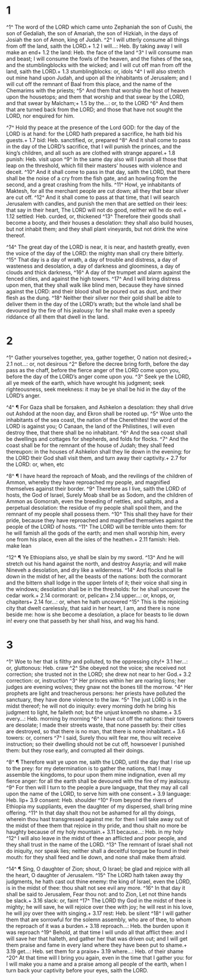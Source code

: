 # 1 
^1^ The word of the LORD which came unto Zephaniah the son of Cushi, the son of Gedaliah, the son of Amariah, the son of Hizkiah, in the days of Josiah the son of Amon, king of Judah. ^2^ I will utterly consume all things from off the land, saith the LORD.+ 1.2 I will…: Heb. By taking away I will make an end+ 1.2 the land: Heb. the face of the land ^3^ I will consume man and beast; I will consume the fowls of the heaven, and the fishes of the sea, and the stumblingblocks with the wicked; and I will cut off man from off the land, saith the LORD.+ 1.3 stumblingblocks: or, idols ^4^ I will also stretch out mine hand upon Judah, and upon all the inhabitants of Jerusalem; and I will cut off the remnant of Baal from this place, and the name of the Chemarims with the priests; ^5^ And them that worship the host of heaven upon the housetops; and them that worship and that swear by the LORD, and that swear by Malcham;+ 1.5 by the…: or, to the LORD ^6^ And them that are turned back from the LORD; and those that have not sought the LORD, nor enquired for him. 

^7^ Hold thy peace at the presence of the Lord GOD: for the day of the LORD is at hand: for the LORD hath prepared a sacrifice, he hath bid his guests.+ 1.7 bid: Heb. sanctified, or, prepared ^8^ And it shall come to pass in the day of the LORD’s sacrifice, that I will punish the princes, and the king’s children, and all such as are clothed with strange apparel.+ 1.8 punish: Heb. visit upon ^9^ In the same day also will I punish all those that leap on the threshold, which fill their masters’ houses with violence and deceit. ^10^ And it shall come to pass in that day, saith the LORD, that there shall be the noise of a cry from the fish gate, and an howling from the second, and a great crashing from the hills. ^11^ Howl, ye inhabitants of Maktesh, for all the merchant people are cut down; all they that bear silver are cut off. ^12^ And it shall come to pass at that time, that I will search Jerusalem with candles, and punish the men that are settled on their lees: that say in their heart, The LORD will not do good, neither will he do evil.+ 1.12 settled: Heb. curded, or, thickened ^13^ Therefore their goods shall become a booty, and their houses a desolation: they shall also build houses, but not inhabit them; and they shall plant vineyards, but not drink the wine thereof. 

^14^ The great day of the LORD is near, it is near, and hasteth greatly, even the voice of the day of the LORD: the mighty man shall cry there bitterly. ^15^ That day is a day of wrath, a day of trouble and distress, a day of wasteness and desolation, a day of darkness and gloominess, a day of clouds and thick darkness, ^16^ A day of the trumpet and alarm against the fenced cities, and against the high towers. ^17^ And I will bring distress upon men, that they shall walk like blind men, because they have sinned against the LORD: and their blood shall be poured out as dust, and their flesh as the dung. ^18^ Neither their silver nor their gold shall be able to deliver them in the day of the LORD’s wrath; but the whole land shall be devoured by the fire of his jealousy: for he shall make even a speedy riddance of all them that dwell in the land. 

# 2 
^1^ Gather yourselves together, yea, gather together, O nation not desired;+ 2.1 not…: or, not desirous ^2^ Before the decree bring forth, before the day pass as the chaff, before the fierce anger of the LORD come upon you, before the day of the LORD’s anger come upon you. ^3^ Seek ye the LORD, all ye meek of the earth, which have wrought his judgment; seek righteousness, seek meekness: it may be ye shall be hid in the day of the LORD’s anger. 

^4^ ¶ For Gaza shall be forsaken, and Ashkelon a desolation: they shall drive out Ashdod at the noon day, and Ekron shall be rooted up. ^5^ Woe unto the inhabitants of the sea coast, the nation of the Cherethites! the word of the LORD is against you; O Canaan, the land of the Philistines, I will even destroy thee, that there shall be no inhabitant. ^6^ And the sea coast shall be dwellings and cottages for shepherds, and folds for flocks. ^7^ And the coast shall be for the remnant of the house of Judah; they shall feed thereupon: in the houses of Ashkelon shall they lie down in the evening: for the LORD their God shall visit them, and turn away their captivity.+ 2.7 for the LORD: or, when, etc 

^8^ ¶ I have heard the reproach of Moab, and the revilings of the children of Ammon, whereby they have reproached my people, and magnified themselves against their border. ^9^ Therefore as I live, saith the LORD of hosts, the God of Israel, Surely Moab shall be as Sodom, and the children of Ammon as Gomorrah, even the breeding of nettles, and saltpits, and a perpetual desolation: the residue of my people shall spoil them, and the remnant of my people shall possess them. ^10^ This shall they have for their pride, because they have reproached and magnified themselves against the people of the LORD of hosts. ^11^ The LORD will be terrible unto them: for he will famish all the gods of the earth; and men shall worship him, every one from his place, even all the isles of the heathen.+ 2.11 famish: Heb. make lean 

^12^ ¶ Ye Ethiopians also, ye shall be slain by my sword. ^13^ And he will stretch out his hand against the north, and destroy Assyria; and will make Nineveh a desolation, and dry like a wilderness. ^14^ And flocks shall lie down in the midst of her, all the beasts of the nations: both the cormorant and the bittern shall lodge in the upper lintels of it; their voice shall sing in the windows; desolation shall be in the thresholds: for he shall uncover the cedar work.+ 2.14 cormorant: or, pelican+ 2.14 upper…: or, knops, or, chapiters+ 2.14 for…: or, when he hath uncovered ^15^ This is the rejoicing city that dwelt carelessly, that said in her heart, I am, and there is none beside me: how is she become a desolation, a place for beasts to lie down in! every one that passeth by her shall hiss, and wag his hand. 

# 3 
^1^ Woe to her that is filthy and polluted, to the oppressing city!+ 3.1 her…: or, gluttonous: Heb. craw ^2^ She obeyed not the voice; she received not correction; she trusted not in the LORD; she drew not near to her God.+ 3.2 correction: or, instruction ^3^ Her princes within her are roaring lions; her judges are evening wolves; they gnaw not the bones till the morrow. ^4^ Her prophets are light and treacherous persons: her priests have polluted the sanctuary, they have done violence to the law. ^5^ The just LORD is in the midst thereof; he will not do iniquity: every morning doth he bring his judgment to light, he faileth not; but the unjust knoweth no shame.+ 3.5 every…: Heb. morning by morning ^6^ I have cut off the nations: their towers are desolate; I made their streets waste, that none passeth by: their cities are destroyed, so that there is no man, that there is none inhabitant.+ 3.6 towers: or, corners ^7^ I said, Surely thou wilt fear me, thou wilt receive instruction; so their dwelling should not be cut off, howsoever I punished them: but they rose early, and corrupted all their doings. 

^8^ ¶ Therefore wait ye upon me, saith the LORD, until the day that I rise up to the prey: for my determination is to gather the nations, that I may assemble the kingdoms, to pour upon them mine indignation, even all my fierce anger: for all the earth shall be devoured with the fire of my jealousy. ^9^ For then will I turn to the people a pure language, that they may all call upon the name of the LORD, to serve him with one consent.+ 3.9 language: Heb. lip+ 3.9 consent: Heb. shoulder ^10^ From beyond the rivers of Ethiopia my suppliants, even the daughter of my dispersed, shall bring mine offering. ^11^ In that day shalt thou not be ashamed for all thy doings, wherein thou hast transgressed against me: for then I will take away out of the midst of thee them that rejoice in thy pride, and thou shalt no more be haughty because of my holy mountain.+ 3.11 because…: Heb. in my holy ^12^ I will also leave in the midst of thee an afflicted and poor people, and they shall trust in the name of the LORD. ^13^ The remnant of Israel shall not do iniquity, nor speak lies; neither shall a deceitful tongue be found in their mouth: for they shall feed and lie down, and none shall make them afraid. 

^14^ ¶ Sing, O daughter of Zion; shout, O Israel; be glad and rejoice with all the heart, O daughter of Jerusalem. ^15^ The LORD hath taken away thy judgments, he hath cast out thine enemy: the king of Israel, even the LORD, is in the midst of thee: thou shalt not see evil any more. ^16^ In that day it shall be said to Jerusalem, Fear thou not: and to Zion, Let not thine hands be slack.+ 3.16 slack: or, faint ^17^ The LORD thy God in the midst of thee is mighty; he will save, he will rejoice over thee with joy; he will rest in his love, he will joy over thee with singing.+ 3.17 rest: Heb. be silent ^18^ I will gather them that are sorrowful for the solemn assembly, who are of thee, to whom the reproach of it was a burden.+ 3.18 reproach…: Heb. the burden upon it was reproach ^19^ Behold, at that time I will undo all that afflict thee: and I will save her that halteth, and gather her that was driven out; and I will get them praise and fame in every land where they have been put to shame.+ 3.19 get…: Heb. set them for a praise+ 3.19 where…: Heb. of their shame ^20^ At that time will I bring you again, even in the time that I gather you: for I will make you a name and a praise among all people of the earth, when I turn back your captivity before your eyes, saith the LORD. 